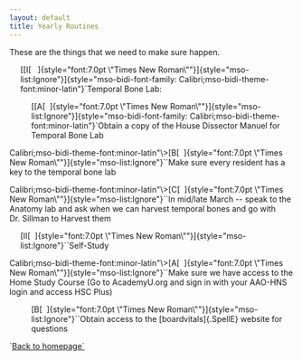 ```yaml
---
layout: default
title: Yearly Routines
---
```

<p class="MsoNormal">
These are the things that we need to make sure happen.
</p>
<p class="MsoListParagraphCxSpFirst" style="margin-left:.2in;mso-add-space:auto;
mso-list:l115 level1 lfo60">
<!--[if !supportLists]-->
[[I[   ]{style="font:7.0pt \"Times New Roman\""}]{style="mso-list:Ignore"}]{style="mso-bidi-font-family:
Calibri;mso-bidi-theme-font:minor-latin"}`<!--[endif]-->Temporal
Bone Lab:
</p>
<p class="MsoListParagraphCxSpMiddle" style="margin-left:.4in;mso-add-space:auto;
mso-list:l115 level2 lfo60">
<!--[if !supportLists]-->
[[A[  ]{style="font:7.0pt \"Times New Roman\""}]{style="mso-list:Ignore"}]{style="mso-bidi-font-family:
Calibri;mso-bidi-theme-font:minor-latin"}`<!--[endif]-->Obtain
a copy of the House Dissector Manuel for Temporal Bone Lab
</p>
Calibri;mso-bidi-theme-font:minor-latin"\>[B[  ]{style="font:7.0pt \"Times New Roman\""}]{style="mso-list:Ignore"}`</span>`<!--[endif]-->Make
sure every resident has a key to the temporal bone lab
</p>
Calibri;mso-bidi-theme-font:minor-latin"\>[C[  ]{style="font:7.0pt \"Times New Roman\""}]{style="mso-list:Ignore"}`</span>`<!--[endif]-->In
mid/late March -- speak to the Anatomy lab and ask when we can harvest temporal
bones and go with Dr. Sillman to Harvest them
</p>
<p class="MsoListParagraphCxSpMiddle" style="margin-left:.2in;mso-add-space:auto;
Calibri;mso-bidi-theme-font:minor-latin">
[II[  ]{style="font:7.0pt \"Times New Roman\""}]{style="mso-list:Ignore"}`</span>`<!--[endif]-->Self-Study
</p>
Calibri;mso-bidi-theme-font:minor-latin"\>[A[  ]{style="font:7.0pt \"Times New Roman\""}]{style="mso-list:Ignore"}`</span>`<!--[endif]-->Make
sure we have access to the Home Study Course (Go to AcademyU.org and sign in
with your AAO-HNS login and access HSC Plus)
</p>
<p class="MsoListParagraphCxSpLast" style="margin-left:.4in;mso-add-space:auto;
Calibri;mso-bidi-theme-font:minor-latin">
[B[  ]{style="font:7.0pt \"Times New Roman\""}]{style="mso-list:Ignore"}`</span>`<!--[endif]-->Obtain
access to the [boardvitals]{.SpellE} website for questions
</p>
<p>
`<a href='index.html'>Back to homepage`</a>
</p>
